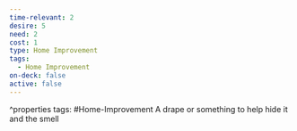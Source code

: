 ```yaml
---
time-relevant: 2
desire: 5
need: 2
cost: 1
type: Home Improvement
tags:
  - Home Improvement
on-deck: false
active: false
---
```

^properties
tags: #Home-Improvement 
A drape or something to help hide it and the smell